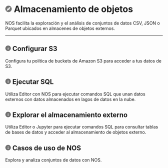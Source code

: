 ![](../Images/object-icn-storage.png) Almacenamiento de objetos
===============================================================

NOS facilita la exploración y el análisis de conjuntos de datos CSV, JSON o Parquet ubicados en almacenes de objetos externos.

------------------------------------------------------------------------

![](../Images/cov-icn-ovw_toc.png) Configurar S3
------------------------------------------------

Configura tu política de buckets de Amazon S3 para acceder a tus datos de S3.

![](../Images/cov-icn-ovw_toc.png) Ejecutar SQL
-----------------------------------------------

Utiliza Editor con NOS para ejecutar comandos SQL que unan datos externos con datos almacenados en lagos de datos en la nube.

![](../Images/cov-icn-ovw_toc.png) Explorar el almacenamiento externo
---------------------------------------------------------------------

Utiliza Editor o Jupyter para ejecutar comandos SQL para consultar tablas de bases de datos y acceder al almacenamiento de objetos externo.

![](../Images/cov-icn-ovw_toc.png) Casos de uso de NOS
------------------------------------------------------

Explora y analiza conjuntos de datos con NOS.
